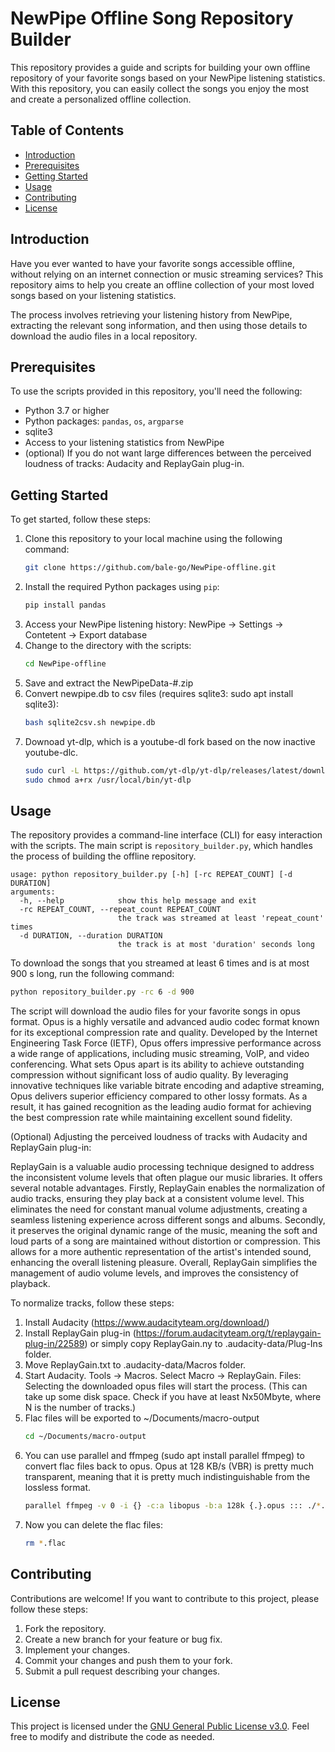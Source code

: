 # NewPipe Offline Song Repository Builder

This repository provides a guide and scripts for building your own offline repository of your favorite songs based on your NewPipe listening statistics. With this repository, you can easily collect the songs you enjoy the most and create a personalized offline collection.

## Table of Contents

- [Introduction](#introduction)
- [Prerequisites](#prerequisites)
- [Getting Started](#getting-started)
- [Usage](#usage)
- [Contributing](#contributing)
- [License](#license)

## Introduction

Have you ever wanted to have your favorite songs accessible offline, without relying on an internet connection or music streaming services? This repository aims to help you create an offline collection of your most loved songs based on your listening statistics.

The process involves retrieving your listening history from NewPipe, extracting the relevant song information, and then using those details to download the audio files in a local repository.

## Prerequisites

To use the scripts provided in this repository, you'll need the following:

- Python 3.7 or higher
- Python packages: `pandas`, `os`, `argparse`
- sqlite3
- Access to your listening statistics from NewPipe
- (optional) If you do not want large differences between the perceived loudness of tracks: Audacity and ReplayGain plug-in.

## Getting Started

To get started, follow these steps:

1. Clone this repository to your local machine using the following command:
   ```bash
   git clone https://github.com/bale-go/NewPipe-offline.git
   ```
2. Install the required Python packages using `pip`:
   ```bash
   pip install pandas
   ```
3. Access your NewPipe listening history: NewPipe -> Settings -> Contetent -> Export database
4. Change to the directory with the scripts:
   ```bash
   cd NewPipe-offline
   ```
5. Save and extract the NewPipeData-#.zip
6. Convert newpipe.db to csv files (requires sqlite3: sudo apt install sqlite3):
   ```bash
   bash sqlite2csv.sh newpipe.db 
   ```
7. Downoad yt-dlp, which is a youtube-dl fork based on the now inactive youtube-dlc.
   ```bash
   sudo curl -L https://github.com/yt-dlp/yt-dlp/releases/latest/download/yt-dlp -o /usr/local/bin/yt-dlp
   sudo chmod a+rx /usr/local/bin/yt-dlp 
   ```


## Usage

The repository provides a command-line interface (CLI) for easy interaction with the scripts. The main script is `repository_builder.py`, which handles the process of building the offline repository.

```
usage: python repository_builder.py [-h] [-rc REPEAT_COUNT] [-d DURATION]
arguments:
  -h, --help            show this help message and exit
  -rc REPEAT_COUNT, --repeat_count REPEAT_COUNT 
                        the track was streamed at least 'repeat_count' times                        
  -d DURATION, --duration DURATION  
                        the track is at most 'duration' seconds long
```
                        

To download the songs that you streamed at least 6 times and is at most 900 s long, run the following command:

```bash
python repository_builder.py -rc 6 -d 900
```

The script will download the audio files for your favorite songs in opus format.
Opus is a highly versatile and advanced audio codec format known for its exceptional compression rate and quality. Developed by the Internet Engineering Task Force (IETF), Opus offers impressive performance across a wide range of applications, including music streaming, VoIP, and video conferencing. What sets Opus apart is its ability to achieve outstanding compression without significant loss of audio quality. By leveraging innovative techniques like variable bitrate encoding and adaptive streaming, Opus delivers superior efficiency compared to other lossy formats. As a result, it has gained recognition as the leading audio format for achieving the best compression rate while maintaining excellent sound fidelity.

(Optional) Adjusting the perceived loudness of tracks with Audacity and ReplayGain plug-in:

ReplayGain is a valuable audio processing technique designed to address the inconsistent volume levels that often plague our music libraries. It offers several notable advantages. Firstly, ReplayGain enables the normalization of audio tracks, ensuring they play back at a consistent volume level. This eliminates the need for constant manual volume adjustments, creating a seamless listening experience across different songs and albums. Secondly, it preserves the original dynamic range of the music, meaning the soft and loud parts of a song are maintained without distortion or compression. This allows for a more authentic representation of the artist's intended sound, enhancing the overall listening pleasure. Overall, ReplayGain simplifies the management of audio volume levels, and improves the consistency of playback.

To normalize tracks, follow these steps:
1. Install Audacity (https://www.audacityteam.org/download/)
2. Install ReplayGain plug-in (https://forum.audacityteam.org/t/replaygain-plug-in/22589) or simply copy ReplayGain.ny to .audacity-data/Plug-Ins folder.
3. Move ReplayGain.txt to .audacity-data/Macros folder.
4. Start Audacity. Tools -> Macros. Select Macro -> ReplayGain. Files: Selecting the downloaded opus files will start the process. (This can take up some disk space. Check if you have at least Nx50Mbyte, where N is the number of tracks.)
5. Flac files will be exported to ~/Documents/macro-output
   ```bash
   cd ~/Documents/macro-output
   ```
7. You can use parallel and ffmpeg (sudo apt install parallel ffmpeg) to convert flac files back to opus. Opus at 128 KB/s (VBR) is pretty much transparent, meaning that it is pretty much indistinguishable from the lossless format.
   ```bash
   parallel ffmpeg -v 0 -i {} -c:a libopus -b:a 128k {.}.opus ::: ./*.flac
   ```
8. Now you can delete the flac files:
   ```bash
   rm *.flac
   ```


## Contributing

Contributions are welcome! If you want to contribute to this project, please follow these steps:

1. Fork the repository.
2. Create a new branch for your feature or bug fix.
3. Implement your changes.
4. Commit your changes and push them to your fork.
5. Submit a pull request describing your changes.

## License

This project is licensed under the [GNU General Public License v3.0](LICENSE). Feel free to modify and distribute the code as needed.
